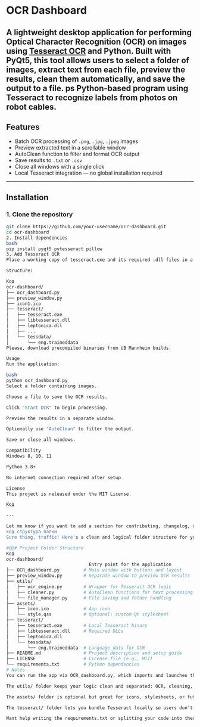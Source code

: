 
# OCR Dashboard


A lightweight desktop application for performing Optical Character Recognition (OCR) on images using [Tesseract OCR](https://github.com/tesseract-ocr/tesseract) and Python. Built with PyQt5, this tool allows users to select a folder of images, extract text from each file, preview the results, clean them automatically, and save the output to a file.
ps Python-based program using Tesseract to recognize labels from photos on robot cables.
---

## Features

-  Batch OCR processing of `.png`, `.jpg`, `.jpeg` images
-  Preview extracted text in a scrollable window
-  AutoClean function to filter and format OCR output
-  Save results to `.txt` or `.csv`
-  Close all windows with a single click
-  Local Tesseract integration — no global installation required

---

## Installation

### 1. Clone the repository

```bash
git clone https://github.com/your-username/ocr-dashboard.git
cd ocr-dashboard
2. Install dependencies
bash
pip install pyqt5 pytesseract pillow
3. Add Tesseract OCR
Place a working copy of tesseract.exe and its required .dll files in a folder named tesseract/ inside the project directory. Include the tessdata/ folder with at least eng.traineddata.

Structure:

Код
ocr-dashboard/
├── ocr_dashboard.py
├── preview_window.py
├── icon1.ico
├── tesseract/
│   ├── tesseract.exe
│   ├── libtesseract.dll
│   ├── leptonica.dll
│   ├── ...
│   └── tessdata/
│       └── eng.traineddata
Please, download precompiled binaries from UB Mannheim builds.

Usage
Run the application:

bash
python ocr_dashboard.py
Select a folder containing images.

Choose a file to save the OCR results.

Click "Start OCR" to begin processing.

Preview the results in a separate window.

Optionally use "AutoClean" to filter the output.

Save or close all windows.

Compatibility
Windows 8, 10, 11

Python 3.8+

No internet connection required after setup

License
This project is released under the MIT License.

Код

---

Let me know if you want to add a section for contributing, changelog, or packaging instructions for `.exe`. I can also help you write a localized Slovak version if you'd like to share it with users in your region.
код структура папки
Sure thing, traffic! Here's a clean and logical folder structure for your OCR dashboard project using PyQt5 and Tesseract. This layout keeps things modular, readable, and easy to maintain:

#@@# Project Folder Structure
Код
ocr-dashboard/
                               Entry point for the application
├── OCR_dashboard.py         # Main window with buttons and layout
├── preview_window.py        # Separate window to preview OCR results
├── utils/
│   ├── ocr_engine.py        # Wrapper for Tesseract OCR logic
│   ├── cleaner.py           # AutoClean functions for text processing
│   └── file_manager.py      # File saving and folder handling
├── assets/
│   ├── icon.ico             # App icon
│   └── style.qss            # Optional: custom Qt stylesheet
├── tesseract/
│   ├── tesseract.exe        # Local Tesseract binary
│   ├── libtesseract.dll     # Required DLLs
│   ├── leptonica.dll
│   └── tessdata/
│       └── eng.traineddata  # Language data for OCR
├── README.md                # Project description and setup guide
├── LICENSE                  # License file (e.g., MIT)
└── requirements.txt         # Python dependencies
# Notes
You can run the app via OCR_dashboard.py, which imports and launches the dashboard.

The utils/ folder keeps your logic clean and separated: OCR, cleaning, and file operations.

The assets/ folder is optional but great for icons, stylesheets, or future UI elements.

The tesseract/ folder lets you bundle Tesseract locally so users don’t need to install it globally.

Want help writing the requirements.txt or splitting your code into these modules? I can whip that up for you too.



